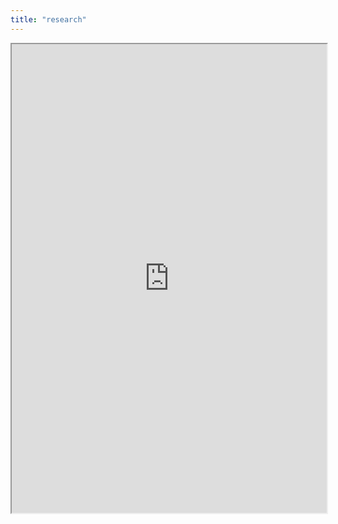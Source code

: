 ```yaml
---
title: "research"
---
```



<iframe height="750" width="100%" src="https://ewelton.github.io/ktest/wiki.html#research"></iframe>
